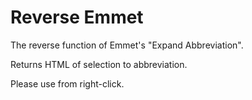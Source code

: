 # Reverse Emmet
The reverse function of Emmet's "Expand Abbreviation".

Returns HTML of selection to abbreviation.

Please use from right-click.

